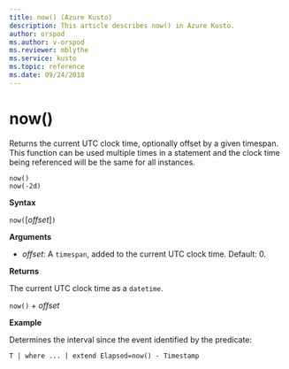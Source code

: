 ```yaml
---
title: now() (Azure Kusto)
description: This article describes now() in Azure Kusto.
author: orspod
ms.author: v-orspod
ms.reviewer: mblythe
ms.service: kusto
ms.topic: reference
ms.date: 09/24/2018
---
```

# now()

Returns the current UTC clock time, optionally offset by a given timespan.
This function can be used multiple times in a statement and the clock time being referenced will be the same for all instances.

    now()
    now(-2d)


**Syntax**

`now(`[*offset*]`)`

**Arguments**

* *offset*: A `timespan`, added to the current UTC clock time. Default: 0.

**Returns**

The current UTC clock time as a `datetime`.

`now()` + *offset* 

**Example**

Determines the interval since the event identified by the predicate:

```kusto
T | where ... | extend Elapsed=now() - Timestamp
```